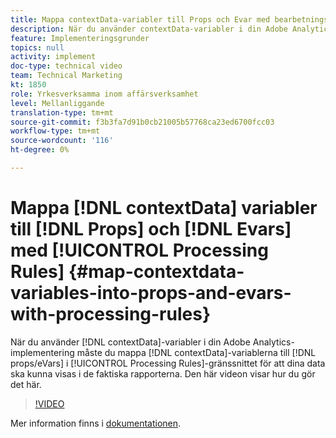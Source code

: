 ```yaml
---
title: Mappa contextData-variabler till Props och Evar med bearbetningsregler
description: När du använder contextData-variabler i din Adobe Analytics-implementering måste du mappa contextData-variablerna till props/eVars i gränssnittet för bearbetningsregler för att dina data ska visas i de faktiska rapporterna. Den här videon visar hur du gör det här.
feature: Implementeringsgrunder
topics: null
activity: implement
doc-type: technical video
team: Technical Marketing
kt: 1850
role: Yrkesverksamma inom affärsverksamhet
level: Mellanliggande
translation-type: tm+mt
source-git-commit: f3b3fa7d91b0cb21005b57768ca23ed6700fcc03
workflow-type: tm+mt
source-wordcount: '116'
ht-degree: 0%

---
```



# Mappa [!DNL contextData] variabler till [!DNL Props] och [!DNL Evars] med [!UICONTROL Processing Rules] {#map-contextdata-variables-into-props-and-evars-with-processing-rules}

När du använder [!DNL contextData]-variabler i din Adobe Analytics-implementering måste du mappa [!DNL contextData]-variablerna till [!DNL props/eVars] i [!UICONTROL Processing Rules]-gränssnittet för att dina data ska kunna visas i de faktiska rapporterna. Den här videon visar hur du gör det här.

>[!VIDEO](https://video.tv.adobe.com/v/26124/?quality=12)

Mer information finns i [dokumentationen](https://marketing.adobe.com/resources/help/en_US/reference/processing_rules.html).
